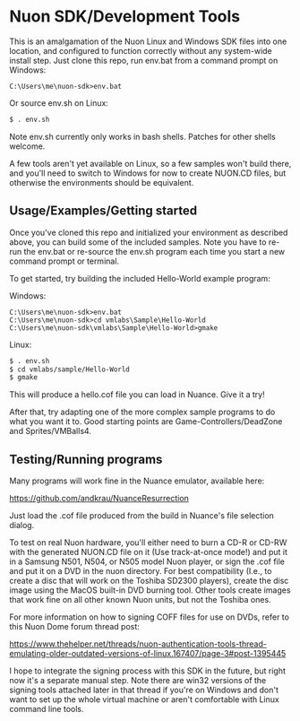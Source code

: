 # Nuon SDK/Development Tools

This is an amalgamation of the Nuon Linux and Windows SDK files into one
location, and configured to function correctly without any system-wide install
step. Just clone this repo, run env.bat from a command prompt on Windows:

```
C:\Users\me\nuon-sdk>env.bat
```

Or source env.sh on Linux:

```sh
$ . env.sh
```

Note env.sh currently only works in bash shells. Patches for other shells
welcome.

A few tools aren't yet available on Linux, so a few samples won't build there,
and you'll need to switch to Windows for now to create NUON.CD files, but
otherwise the environments should be equivalent.

## Usage/Examples/Getting started

Once you've cloned this repo and initialized your environment as described
above, you can build some of the included samples. Note you have to re-run the
env.bat or re-source the env.sh program each time you start a new command prompt
or terminal.

To get started, try building the included Hello-World example program:

Windows:
```
C:\Users\me\nuon-sdk>env.bat
C:\Users\me\nuon-sdk>cd vmlabs\Sample\Hello-World
C:\Users\me\nuon-sdk\vmlabs\Sample\Hello-World>gmake
```

Linux:
```sh
$ . env.sh
$ cd vmlabs/sample/Hello-World
$ gmake
```

This will produce a hello.cof file you can load in Nuance. Give it a try!

After that, try adapting one of the more complex sample programs to do what
you want it to. Good starting points are Game-Controllers/DeadZone and
Sprites/VMBalls4.

## Testing/Running programs

Many programs will work fine in the Nuance emulator, available here:

https://github.com/andkrau/NuanceResurrection

Just load the .cof file produced from the build in Nuance's file selection
dialog.

To test on real Nuon hardware, you'll either need to burn a CD-R or CD-RW with
the generated NUON.CD file on it (Use track-at-once mode!) and put it in a
Samsung N501, N504, or N505 model Nuon player, or sign the .cof file and put it
on a DVD in the nuon directory. For best compatibility (I.e., to create a disc
that will work on the Toshiba SD2300 players), create the disc image using the
MacOS built-in DVD burning tool. Other tools create images that work fine on all
other known Nuon units, but not the Toshiba ones.

For more information on how to signing COFF files for use on DVDs, refer to this
Nuon Dome forum thread post:

https://www.thehelper.net/threads/nuon-authentication-tools-thread-emulating-older-outdated-versions-of-linux.167407/page-3#post-1395445

I hope to integrate the signing process with this SDK in the future, but right
now it's a separate manual step. Note there are win32 versions of the signing
tools attached later in that thread if you're on Windows and don't want to set
up the whole virtual machine or aren't comfortable with Linux command line
tools.
